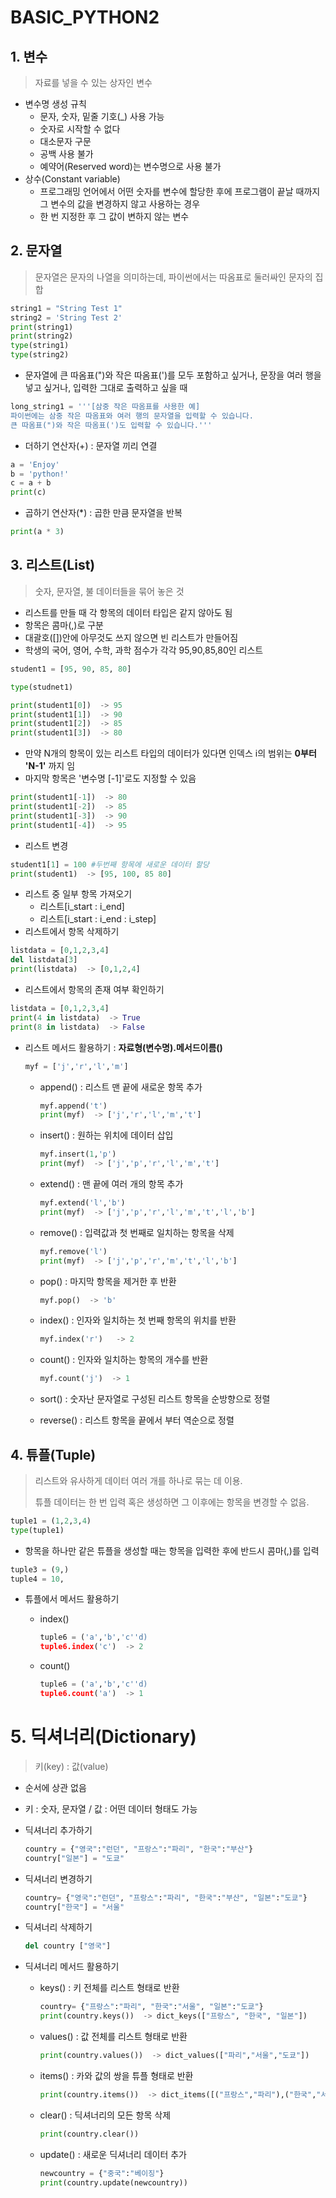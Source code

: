 # BASIC_PYTHON2

## 1. 변수

> 자료를 넣을 수 있는 상자인 변수

* 변수명 생성 규칙
  * 문자, 숫자, 밑줄 기호(_) 사용 가능
  * 숫자로 시작할 수 없다
  * 대소문자 구문
  * 공백 사용 불가
  * 예약어(Reserved word)는 변수명으로 사용 불가
* 상수(Constant variable)
  * 프로그래밍 언어에서 어떤 숫자를 변수에 할당한 후에 프로그램이 끝날 때까지 그 변수의 값을 변경하지 않고 사용하는 경우
  * 한 번 지정한 후 그 값이 변하지 않는 변수

## 2. 문자열

> 문자열은 문자의 나열을 의미하는데, 파이썬에서는 따옴표로 둘러싸인 문자의 집합

```python
string1 = "String Test 1"
string2 = 'String Test 2'
print(string1)
print(string2)
type(string1)
type(string2)
```

* 문자열에 큰 따옴표(")와 작은 따옴표(')를 모두 포함하고 싶거나, 문장을 여러 행을 넣고 싶거나, 입력한 그대로 출력하고 싶을 때

```python
long_string1 = '''[삼중 작은 따옴표를 사용한 예]
파이썬에는 삼중 작은 따옴표와 여러 행의 문자열을 입력할 수 있습니다.
큰 따옴표(")와 작은 따옴표(')도 입력할 수 있습니다.'''
```

* 더하기 연산자(+) : 문자열 끼리 연결

```python
a = 'Enjoy'
b = 'python!'
c = a + b
print(c)
```

* 곱하기 연산자(*) : 곱한 만큼 문자열을 반복

```python
print(a * 3)
```

## 3. 리스트(List)

> 숫자, 문자열, 불 데이터들을 묶어 놓은 것

* 리스트를 만들 때 각 항목의 데이터 타입은 같지 않아도 됨
* 항목은 콤마(,)로 구분
* 대괄호([])안에 아무것도 쓰지 않으면 빈 리스트가 만들어짐
* 학생의 국어, 영어, 수학, 과학 점수가 각각 95,90,85,80인 리스트

```python
student1 = [95, 90, 85, 80]
```

```python
type(studnet1)
```

```python
print(student1[0])  -> 95
print(student1[1])  -> 90
print(student1[2])  -> 85
print(student1[3])  -> 80
```

* 만약 N개의 항목이 있는 리스트 타입의 데이터가 있다면 인덱스 i의 범위는 __0부터 'N-1'__ 까지 임
* 마지막 항목은 '변수명 [-1]'로도 지정할 수 있음

```python
print(student1[-1])  -> 80
print(student1[-2])  -> 85
print(student1[-3])  -> 90
print(student1[-4])  -> 95
```

* 리스트 변경

```python
student1[1] = 100 #두번째 항목에 새로운 데이터 할당
print(student1)  -> [95, 100, 85 80]
```

* 리스트 중 일부 항목 가져오기
  * 리스트[i_start : i_end]
  * 리스트[i_start : i_end : i_step]
* 리스트에서 항목 삭제하기

```python
listdata = [0,1,2,3,4]
del listdata[3]
print(listdata)  -> [0,1,2,4]
```

* 리스트에서 항목의 존재 여부 확인하기

```python
listdata = [0,1,2,3,4]
print(4 in listdata)  -> True
print(8 in listdata)  -> False
```

* 리스트 메서드 활용하기 : __자료형(변수명).메서드이름()__

  ```python
  myf = ['j','r','l','m']
  ```

  * append() : 리스트 맨 끝에 새로운 항목 추가

    ```python
    myf.append('t')
    print(myf)  -> ['j','r','l','m','t']
    ```

  * insert() : 원하는 위치에 데이터 삽입

    ```python
    myf.insert(1,'p')
    print(myf)  -> ['j','p','r','l','m','t']
    ```

  * extend() : 맨 끝에 여러 개의 항목 추가

    ```python
    myf.extend('l','b')
    print(myf)  -> ['j','p','r','l','m','t','l','b']
    ```

  * remove() : 입력값과 첫 번째로 일치하는 항목을 삭제

    ```python
    myf.remove('l')
    print(myf)  -> ['j','p','r','m','t','l','b']
    ```

  * pop() : 마지막 항목을 제거한 후 반환

    ```python
    myf.pop()  -> 'b'
    ```

  * index() : 인자와 일치하는 첫 번째 항목의 위치를 반환

    ```python
    myf.index('r')   -> 2
    ```

  * count() : 인자와 일치하는 항목의 개수를 반환

    ```python
    myf.count('j')  -> 1
    ```

  * sort() : 숫자난 문자열로 구성된 리스트 항목을 순방향으로 정렬

  * reverse() : 리스트 항목을 끝에서 부터 역순으로 정렬

## 4. 튜플(Tuple)

> 리스트와 유사하게 데이터 여러 개를 하나로 묶는 데 이용.
>
> 튜플 데이터는 한 번 입력 혹은 생성하면 그 이후에는 항목을 변경할 수 없음.

```python
tuple1 = (1,2,3,4)
type(tuple1)
```

* 항목을 하나만 같은 튜플을 생성할 때는 항목을 입력한 후에 반드시 콤마(,)를 입력

```python
tuple3 = (9,)
tuple4 = 10,
```

* 튜플에서 메서드 활용하기

  * index()

    ```python
    tuple6 = ('a','b','c''d)
    tuple6.index('c')  -> 2
    ```

  * count()

    ```python
    tuple6 = ('a','b','c''d)
    tuple6.count('a')  -> 1
    ```

# 5. 딕셔너리(Dictionary)

> 키(key) : 값(value)

* 순서에 상관 없음

* 키 : 숫자, 문자열 / 값 : 어떤 데이터 형태도 가능

* 딕셔너리 추가하기

  ```python
  country = {"영국":"런던", "프랑스":"파리", "한국":"부산"}
  country["일본"] = "도쿄"
  ```

* 딕셔너리 변경하기

  ```python
  country= {"영국":"런던", "프랑스":"파리", "한국":"부산", "일본":"도쿄"}
  country["한국"] = "서울"
  ```

* 딕셔너리 삭제하기

  ```python
  del country ["영국"]
  ```

* 딕셔너리 메서드 활용하기

  * keys() : 키 전체를 리스트 형태로 반환

    ```python
    country= {"프랑스":"파리", "한국":"서울", "일본":"도쿄"}
    print(country.keys())  -> dict_keys(["프랑스", "한국", "일본"])
    ```

  * values() : 값 전체를 리스트 형태로 반환

    ```python
    print(country.values())  -> dict_values(["파리","서울","도쿄"])
    ```

  * items() : 카와 값의 쌍을 튜플 형태로 반환

    ```python
    print(country.items())  -> dict_items([("프랑스","파리"),("한국","서울"),("일본","도쿄")])
    ```

  * clear() : 딕셔너리의 모든 항목 삭제

    ```python
    print(country.clear())
    ```

  * update() : 새로운 딕셔너리 데이터 추가

    ```python
    newcountry = {"중국":"베이징"}
    print(country.update(newcountry))
    ```
